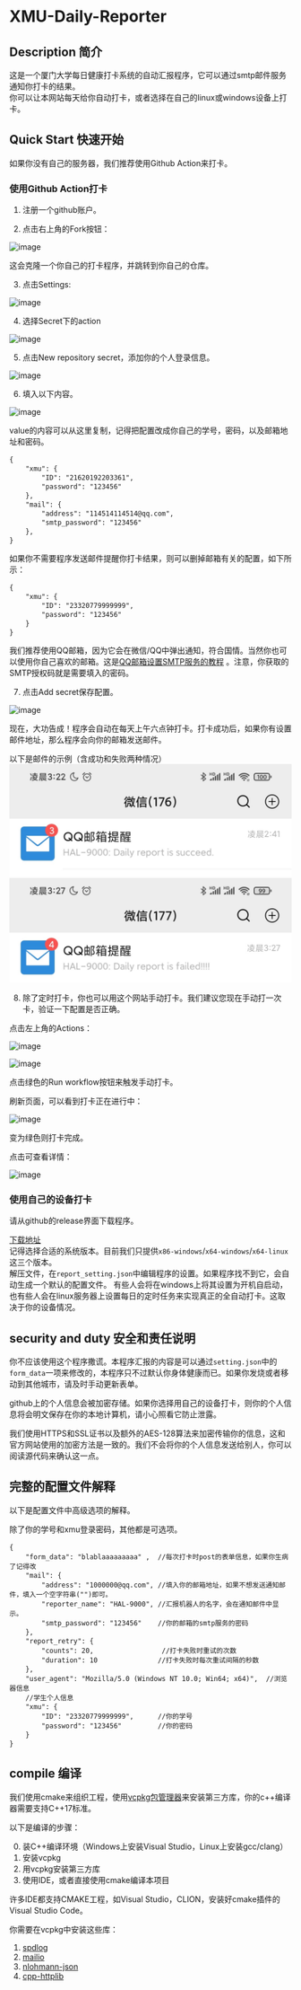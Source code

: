 # XMU-Daily-Reporter

## Description 简介

这是一个厦门大学每日健康打卡系统的自动汇报程序，它可以通过smtp邮件服务通知你打卡的结果。     
你可以让本网站每天给你自动打卡，或者选择在自己的linux或windows设备上打卡。    

## Quick Start 快速开始

如果你没有自己的服务器，我们推荐使用Github Action来打卡。

### 使用Github Action打卡

1. 注册一个github账户。

2. 点击右上角的Fork按钮：

![image](https://user-images.githubusercontent.com/51276909/156022152-3102875f-62d1-42c6-846e-324096e4a7e2.png)

这会克隆一个你自己的打卡程序，并跳转到你自己的仓库。

3. 点击Settings:

![image](https://user-images.githubusercontent.com/51276909/156022067-de25036b-99e7-4011-85e2-f66510a4301c.png)

4. 选择Secret下的action

![image](https://user-images.githubusercontent.com/51276909/156022503-4eb5f6ff-ddc3-4af4-bfa7-8fc8e0a18a27.png)


5. 点击New repository secret，添加你的个人登录信息。

![image](https://user-images.githubusercontent.com/51276909/156101931-ea607179-8bec-49ed-871b-f04c965e2b86.png)


6. 填入以下内容。

![image](https://user-images.githubusercontent.com/51276909/156102027-3766e951-8d9a-4b0d-bfc2-df1321d6ce59.png)


value的内容可以从这里复制，记得把配置改成你自己的学号，密码，以及邮箱地址和密码。

```jsonc
{
    "xmu": {
        "ID": "21620192203361",
        "password": "123456" 
    },
    "mail": {
        "address": "114514114514@qq.com",
        "smtp_password": "123456"
    },
}
```

如果你不需要程序发送邮件提醒你打卡结果，则可以删掉邮箱有关的配置，如下所示：

```jsonc
{
    "xmu": {
        "ID": "23320779999999",
        "password": "123456"
    }
}
```


我们推荐使用QQ邮箱，因为它会在微信/QQ中弹出通知，符合国情。当然你也可以使用你自己喜欢的邮箱。这是[QQ邮箱设置SMTP服务的教程](https://www.jspxcms.com/documentation/351.html) 。注意，你获取的SMTP授权码就是需要填入的密码。


7. 点击Add secret保存配置。

![image](https://user-images.githubusercontent.com/51276909/156102191-e5b24a05-7935-46bf-bc75-b09f3e82d059.png)

      
现在，大功告成！程序会自动在每天上午六点钟打卡。打卡成功后，如果你有设置邮件地址，那么程序会向你的邮箱发送邮件。
          
以下是邮件的示例（含成功和失败两种情况）     
![succeed](img/email-1.jpg)            
![failed](img/email-2.jpg) 

8. 除了定时打卡，你也可以用这个网站手动打卡。我们建议您现在手动打一次卡，验证一下配置是否正确。

点击左上角的Actions：

![image](https://user-images.githubusercontent.com/51276909/156023756-2b7da67f-35f2-4050-9a79-87991e8b689d.png)

![image](https://user-images.githubusercontent.com/51276909/156023852-f60768ef-63e9-4ebc-b27a-cf4ecd34b77e.png)

点击绿色的Run workflow按钮来触发手动打卡。

刷新页面，可以看到打卡正在进行中：

![image](https://user-images.githubusercontent.com/51276909/156023994-204c03ed-4067-45b5-a4a1-b35409d0bba1.png)

变为绿色则打卡完成。

点击可查看详情：

![image](https://user-images.githubusercontent.com/51276909/156100629-951f7ee5-db38-48e6-bfa6-bfd6100062cc.png)


### 使用自己的设备打卡

请从github的release界面下载程序。   

[下载地址](https://github.com/poor-circle/XMU-Daily-Reporter/releases)     
记得选择合适的系统版本。目前我们只提供```x86-windows```/```x64-windows```/```x64-linux```这三个版本。  
解压文件，在```report_setting.json```中编辑程序的设置。如果程序找不到它，会自动生成一个默认的配置文件。 
有些人会将在windows上将其设置为开机自启动，也有些人会在linux服务器上设置每日的定时任务来实现真正的全自动打卡。这取决于你的设备情况。    
       
## security and duty 安全和责任说明

你不应该使用这个程序撒谎。本程序汇报的内容是可以通过```setting.json```中的```form_data```一项来修改的，本程序只不过默认你身体健康而已。如果你发烧或者移动到其他城市，请及时手动更新表单。      
       
github上的个人信息会被加密存储。如果你选择用自己的设备打卡，则你的个人信息将会明文保存在你的本地计算机，请小心照看它防止泄露。        

我们使用HTTPS和SSL证书以及额外的AES-128算法来加密传输你的信息，这和官方网站使用的加密方法是一致的。我们不会将你的个人信息发送给别人，你可以阅读源代码来确认这一点。           

## 完整的配置文件解释

以下是配置文件中高级选项的解释。

除了你的学号和xmu登录密码，其他都是可选项。

```jsonc
{
    "form_data": "blablaaaaaaaaa" ,  //每次打卡时post的表单信息，如果你生病了记得改
    "mail": {
        "address": "1000000@qq.com", //填入你的邮箱地址，如果不想发送通知邮件，填入一个空字符串("")即可。 
        "reporter_name": "HAL-9000", //汇报机器人的名字，会在通知邮件中显示。
        "smtp_password": "123456"    //你的邮箱的smtp服务的密码
    },
    "report_retry": {
        "counts": 20,                 //打卡失败时重试的次数
        "duration": 10               //打卡失败时每次重试间隔的秒数
    },
    "user_agent": "Mozilla/5.0 (Windows NT 10.0; Win64; x64)",  //浏览器信息
    //学生个人信息
    "xmu": {
        "ID": "23320779999999",      //你的学号
        "password": "123456"         //你的密码
    }
}
```

## compile 编译
  
我们使用cmake来组织工程，使用[vcpkg包管理器](https://github.com/microsoft/vcpkg/blob/master/README_zh_CN.md)来安装第三方库，你的c++编译器需要支持C++17标准。     

以下是编译的步骤：

0. 装C++编译环境（Windows上安装Visual Studio，Linux上安装gcc/clang）  
1. 安装vcpkg        
2. 用vcpkg安装第三方库          
3. 使用IDE，或者直接使用cmake编译本项目

许多IDE都支持CMAKE工程，如Visual Studio，CLION，安装好cmake插件的Visual Studio Code。

你需要在vcpkg中安装这些库：
1. [spdlog](https://github.com/gabime/spdlog)
2. [mailio](https://github.com/karastojko/mailio)
3. [nlohmann-json](https://github.com/nlohmann/json)
4. [cpp-httplib](https://github.com/yhirose/cpp-httplib)

